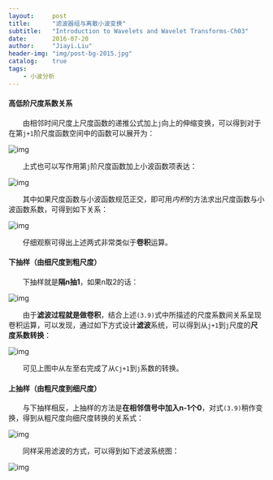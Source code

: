 ```yaml
---
layout:     post
title:      "滤波器组与离散小波变换"
subtitle:   "Introduction to Wavelets and Wavelet Transforms-Ch03"
date:       2016-07-20
author:     "Jiayi.Liu"
header-img: "img/post-bg-2015.jpg"
catalog: 	true
tags:
    - 小波分析
---
```


#### 高低阶尺度系数关系

　　由相邻时间尺度上尺度函数的递推公式加上`j`向上的伸缩变换，可以得到对于在第`j+1`阶尺度函数空间中的函数可以展开为：

![img](\img\in-post\3.4.png)

　　上式也可以写作用第`j`阶尺度函数加上小波函数项表达：

![img](\img\in-post\3.6.png)

　　其中如果尺度函数与小波函数规范正交，即可用*内积*的方法求出尺度函数与小波函数系数，可得到如下关系：

![img](\img\in-post\3.9.png)

　　仔细观察可得出上述两式非常类似于**卷积**运算。

#### 下抽样（由细尺度到粗尺度）

　　下抽样就是**隔n抽1**，如果n取2的话：

![img](\img\in-post\F3.1.png)

　　由于**滤波过程就是做卷积**，结合上述`(3.9)`式中所描述的尺度系数间关系呈现卷积运算，可以发现，通过如下方式设计**滤波**系统，可以得到从`j+1`到`j`尺度的**尺度系数转换**：

![img](\img\in-post\F3.2.png)

　　可见上图中从左至右完成了从`Cj+1`到`j`系数的转换。

#### 上抽样（由粗尺度到细尺度）

　　与下抽样相反，上抽样的方法是**在相邻信号中加入n-1个0**，对式`(3.9)`稍作变换，得到从粗尺度向细尺度转换的关系式：

![img](\img\in-post\3.20.png)

　　同样采用滤波的方式，可以得到如下滤波系统图：

![img](\img\in-post\F3.7.png)